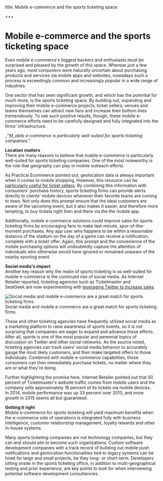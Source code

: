 title: Mobile e-commerce and the sports ticketing space

+++


# Mobile e-commerce and the sports ticketing space

Even mobile e-commerce's biggest backers and enthusiasts must be surprised and pleased by the growth of this space. Whereas just a few years ago, most consumers were naturally uncertain about purchasing products and services via mobile apps and websites, nowadays such a process is exceedingly common and increasingly popular in a wide range of industries.

One sector that has seen significant growth, and which has the potential for much more, is the sports ticketing space. By building out, expanding and improving their mobile e-commerce projects, ticket sellers, venues and teams themselves can attract new fans and increase their bottom lines tremendously. To see such positive results, though, these mobile e-commerce efforts need to be carefully designed and fully integrated into the firms' infrastructure.

_"_M_obile e-commerce is particularly well-suited for sports ticketing companies."_

**Location matters**  
There are many reasons to believe that mobile e-commerce is particularly well-suited for sports ticketing companies. One of the most noteworthy is the role that geography can play in mobile outreach efforts.

As Practical Ecommerce pointed out, geolocation data is always important when it comes to mobile shopping. However, this resource can be [particularly useful for ticket sellers](http://www.practicalecommerce.com/articles/74504-5-Ways-to-Jumpstart-Mobile-Ecommerce). By combining this information with consumers' purchase history, sports ticketing firms can provide alerts directly to clients' mobile devices whenever their favorite teams are coming to town. Not only does this prompt ensure that the ideal customers are aware of the upcoming event, but it also makes it easier, and therefore more tempting, to buy tickets right then and there via the the mobile app.

Additionally, mobile e-commerce solutions could improve sales for sports ticketing firms by encouraging fans to make last-minute, spur-of-the-moment purchases. Any app user who happens to be within a reasonable distance of the stadium on the day of a game can receive a notification, complete with a ticket offer. Again, this prompt and the convenience of the mobile purchasing options will undoubtedly capture the attention of individuals who otherwise would have ignored or remained unaware of the nearby sporting event.

**Social media's impact**  
Another key reason why the realm of sports ticketing is so well-suited for mobile e-commerce is the continued rise of social media. As Internet Retailer reported, ticketing agencies such as Ticketmaster and SeatGeek are now experimenting with [leveraging Twitter to increase sales](https://www.internetretailer.com/2015/02/26/seatgeek-ticketmaster-leverage-twitter-boost-ticket-sales).

![Social media and mobile e-commerce are a great match for sports ticketing firms.](http://pictures.brafton.com/x_0_0_0_14107496_800.jpg)Social media and mobile e-commerce are a great match for sports ticketing firms.

These and other ticketing agencies have frequently utilized social media as a marketing platform to raise awareness of sports events, so it is not surprising that companies are eager to expand and advance these efforts. After all, sports is one of the most popular and perennial topics of discussion on Twitter and other social networks. As the source noted, ticketing agencies can track users' social media behavior to accurately gauge the most likely customers, and then make targeted offers to those individuals. Combined with mobile e-commerce capabilities, those consumers can then immediately purchase tickets, no matter where they are or what they're doing.

Further highlighting the promise here, Internet Retailer pointed out that 50 percent of Ticketmaster's website traffic comes from mobile users and the company sells approximately 18 percent of its tickets via mobile devices. In 2014, mobile performance was up 33 percent over 2013, and more growth in 2015 seems all but guaranteed.

**Getting it right**  
Mobile e-commerce for sports ticketing will yield maximum benefits when the e-commerce side of operations is integrated fully with business intelligence, customer relationship management, loyalty rewards and other in-house systems.

Many sports ticketing companies are not technology companies, but they can and should aim to become such organizations. Custom software development companies with a track record of building out mobile push notifications and geolocation functionalities tied to legacy systems can be hired for large and small projects, be they long- or short-term. Developers sitting onsite in the sports ticketing office, in addition to multi-geographical testing and prior experience, are key points to look for when interviewing potential software development consultancies.
